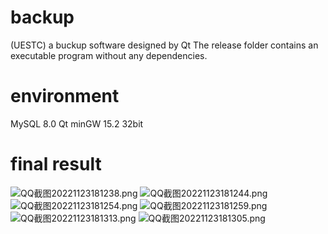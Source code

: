 # backup
(UESTC) a buckup software designed by Qt 
The release folder contains an executable program without any dependencies.

# environment
MySQL 8.0
Qt minGW 15.2 32bit

# final result
![QQ截图20221123181238.png](https://s2.loli.net/2022/11/23/cjSVXbN5xqrQWPi.png)
![QQ截图20221123181244.png](https://s2.loli.net/2022/11/23/eu67Xgr3TdDPq5W.png)
![QQ截图20221123181254.png](https://s2.loli.net/2022/11/23/4f9b2s7JIklELKo.png)
![QQ截图20221123181259.png](https://s2.loli.net/2022/11/23/zhxUCfEtv6AXlOo.png)
![QQ截图20221123181313.png](https://s2.loli.net/2022/11/23/5kheW48BnVlmuzv.png)
![QQ截图20221123181305.png](https://s2.loli.net/2022/11/23/mzDtxwBr9snvEV1.png)

